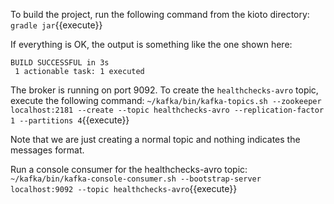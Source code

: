 To build the project, run the following command from the kioto directory:
`gradle jar`{{execute}} 

If everything is OK, the output is something like the one shown here:

```
BUILD SUCCESSFUL in 3s
 1 actionable task: 1 executed
```


The broker is running on port 9092. To create the `healthchecks-avro` topic, execute the following command:
`~/kafka/bin/kafka-topics.sh --zookeeper localhost:2181 --create --topic healthchecks-avro --replication-factor 1 --partitions 4`{{execute}} 

Note that we are just creating a normal topic and nothing indicates the messages format.

Run a console consumer for the healthchecks-avro topic:
`~/kafka/bin/kafka-console-consumer.sh --bootstrap-server localhost:9092 --topic healthchecks-avro`{{execute}} 